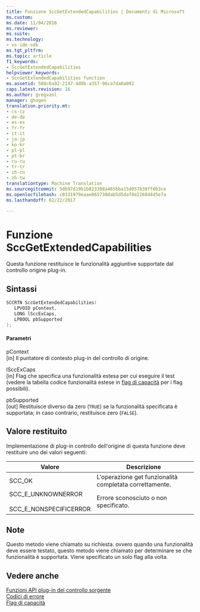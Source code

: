```yaml
---
title: Funzione SccGetExtendedCapabilities | Documenti di Microsoft
ms.custom: 
ms.date: 11/04/2016
ms.reviewer: 
ms.suite: 
ms.technology:
- vs-ide-sdk
ms.tgt_pltfrm: 
ms.topic: article
f1_keywords:
- SccGetExtendedCapabilities
helpviewer_keywords:
- SccGetExtendedCapabilities function
ms.assetid: 588c6a92-2147-4d8b-a357-96ca7da0a092
caps.latest.revision: 16
ms.author: gregvanl
manager: ghogen
translation.priority.mt:
- cs-cz
- de-de
- es-es
- fr-fr
- it-it
- ja-jp
- ko-kr
- pl-pl
- pt-br
- ru-ru
- tr-tr
- zh-cn
- zh-tw
translationtype: Machine Translation
ms.sourcegitcommit: 5db97d19b1b823388a465bba15d057b30ff0b3ce
ms.openlocfilehash: c0331979eaae065730dab5d5daf0e226844d5e7a
ms.lasthandoff: 02/22/2017

---
```

# <a name="sccgetextendedcapabilities-function"></a>Funzione SccGetExtendedCapabilities
Questa funzione restituisce le funzionalità aggiuntive supportate dal controllo origine plug-in.  
  
## <a name="syntax"></a>Sintassi  
  
```cpp  
SCCRTN SccGetExtendedCapabilities(  
   LPVOID pContext,  
   LONG lSccExCaps,  
   LPBOOL pbSupported  
);  
```  
  
#### <a name="parameters"></a>Parametri  
 pContext  
 [in] Il puntatore di contesto plug-in del controllo di origine.  
  
 lSccExCaps  
 [in] Flag che specifica una funzionalità estesa per cui eseguire il test (vedere la tabella codice funzionalità estese in [flag di capacità](../extensibility/capability-flags.md) per i flag possibili).  
  
 pbSupported  
 [out] Restituisce diverso da zero (`TRUE`) se la funzionalità specificata è supportata; in caso contrario, restituisce zero (`FALSE`).  
  
## <a name="return-value"></a>Valore restituito  
 Implementazione di plug-in controllo dell'origine di questa funzione deve restituire uno dei valori seguenti:  
  
|Valore|Descrizione|  
|-----------|-----------------|  
|SCC_OK|L'operazione get funzionalità completata correttamente.|  
|SCC_E_UNKNOWNERROR<br /><br /> SCC_E_NONSPECIFICERROR|Errore sconosciuto o non specificato.|  
  
## <a name="remarks"></a>Note  
 Questo metodo viene chiamato su richiesta. ovvero quando una funzionalità deve essere testato, questo metodo viene chiamato per determinare se che funzionalità è supportata. Viene specificato un solo flag alla volta.  
  
## <a name="see-also"></a>Vedere anche  
 [Funzioni API plug-in del controllo sorgente](../extensibility/source-control-plug-in-api-functions.md)   
 [Codici di errore](../extensibility/error-codes.md)   
 [Flag di capacità](../extensibility/capability-flags.md)
